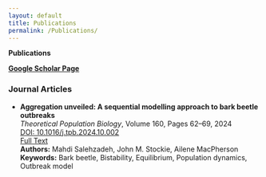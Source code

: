 ```yaml
---
layout: default
title: Publications
permalink: /Publications/
---
```

**Publications**

[**Google Scholar Page**]([https://scholar.google.com](https://scholar.google.com/citations?user=wQ4KU-YAAAAJ&hl=en))

### Journal Articles
- **Aggregation unveiled: A sequential modelling approach to bark beetle outbreaks**  
  *Theoretical Population Biology*, Volume 160, Pages 62–69, 2024  
  [DOI: 10.1016/j.tpb.2024.10.002](https://doi.org/10.1016/j.tpb.2024.10.002)  
  [Full Text](https://www.sciencedirect.com/science/article/pii/S0040580924000947)  
  **Authors:** Mahdi Salehzadeh, John M. Stockie, Ailene MacPherson  
  **Keywords:** Bark beetle, Bistability, Equilibrium, Population dynamics, Outbreak model  

